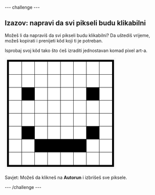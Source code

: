 \--- challenge \---

## Izazov: napravi da svi pikseli budu klikabilni

Možeš li da napraviš da svi pikseli budu klikabilni? Da uštediš vrijeme, možeš kopirati i prenijeti kôd koji ti je potreban.

Isprobaj svoj kôd tako što ćeš izraditi jednostavan komad pixel art-a.

![screenshot](images/pixel-art-black-example.png)

Savjet: Možeš da klikneš na **Autorun** i izbrišeš sve piksele.

\--- /challenge \---